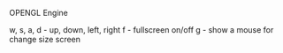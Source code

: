 OPENGL Engine






w, s, a, d - up, down, left, right
f - fullscreen on/off
g - show a mouse for change size screen